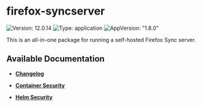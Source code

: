 # firefox-syncserver

![Version: 12.0.14](https://img.shields.io/badge/Version-12.0.14-informational?style=flat-square) ![Type: application](https://img.shields.io/badge/Type-application-informational?style=flat-square) ![AppVersion: "1.8.0"](https://img.shields.io/badge/AppVersion-"1.8.0"-informational?style=flat-square)

This is an all-in-one package for running a self-hosted Firefox Sync server.

## Available Documentation

- [**Changelog**](CHANGELOG)

- [**Container Security**](container-security)

- [**Helm Security**](helm-security)

